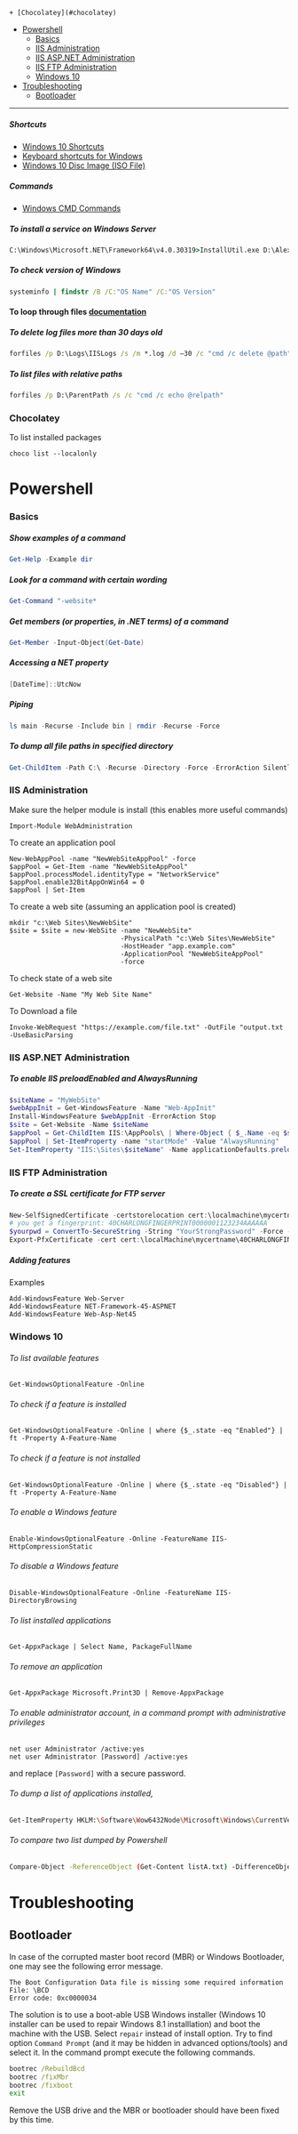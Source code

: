     + [Chocolatey](#chocolatey)
- [Powershell](#powershell)
    + [Basics](#basics)
    + [IIS Administration](#iis-administration)
    + [IIS ASP.NET Administration](#iis-aspnet-administration)
    + [IIS FTP Administration](#iis-ftp-administration)
    + [Windows 10](#windows-10)
- [Troubleshooting](#troubleshooting)
  * [Bootloader](#bootloader)
____

##### Shortcuts

- [Windows 10 Shortcuts](http://www.hanselman.com/blog/CollectingWindows10AnniversaryEditionKeyboardShortcuts.aspx)
- [Keyboard shortcuts for Windows](https://support.microsoft.com/en-gb/help/126449/keyboard-shortcuts-for-windows)
- [Windows 10 Disc Image (ISO File)](https://www.microsoft.com/en-gb/software-download/windows10ISO)

##### Commands

- [Windows CMD Commands](https://ss64.com/nt/)

##### To install a service on Windows Server

```bat
C:\Windows\Microsoft.NET\Framework64\v4.0.30319>InstallUtil.exe D:\Alex.Scheduler.exe
```

##### To check version of Windows
```bat
systeminfo | findstr /B /C:"OS Name" /C:"OS Version"
```

#### To loop through files [documentation](https://technet.microsoft.com/zh-tw/library/cc753551.aspx)

##### To delete log files more than 30 days old

```cmd
forfiles /p D:\Logs\IISLogs /s /m *.log /d –30 /c "cmd /c delete @path"
```

##### To list files with relative paths

```bat
forfiles /p D:\ParentPath /s /c "cmd /c echo @relpath"
```

### Chocolatey

To list installed packages

```console
choco list --localonly
```

# Powershell

### Basics

##### Show examples of a command

```ps1
Get-Help -Example dir
```

##### Look for a command with certain wording

```ps1
Get-Command "-website*
```

##### Get members (or properties, in .NET terms) of a command

```ps1
Get-Member -Input-Object(Get-Date)
```

##### Accessing a NET property

```ps1
[DateTime]::UtcNow
```

##### Piping

```ps1
ls main -Recurse -Include bin | rmdir -Recurse -Force
```

##### To dump all file paths in specified directory

```ps1
Get-ChildItem -Path C:\ -Recurse -Directory -Force -ErrorAction SilentlyContinue | Select-Object FullName
```

### IIS Administration

Make sure the helper module is install (this enables more useful commands)

```console
Import-Module WebAdministration
```

To create an application pool

```console
New-WebAppPool -name "NewWebSiteAppPool" -force
$appPool = Get-Item -name "NewWebSiteAppPool"
$appPool.processModel.identityType = "NetworkService"
$appPool.enable32BitAppOnWin64 = 0
$appPool | Set-Item
```

To create a web site (assuming an application pool is created)

```console
mkdir "c:\Web Sites\NewWebSite"
$site = $site = new-WebSite -name "NewWebSite"
                            -PhysicalPath "c:\Web Sites\NewWebSite"
                            -HostHeader "app.example.com"
                            -ApplicationPool "NewWebSiteAppPool"
                            -force
```

To check state of a web site

```console
Get-Website -Name "My Web Site Name"
```

To Download a file

```console
Invoke-WebRequest "https://example.com/file.txt" -OutFile "output.txt -UseBasicParsing
```

### IIS ASP.NET Administration

##### To enable IIS preloadEnabled and AlwaysRunning

```ps1
$siteName = "MyWebSite"
$webAppInit = Get-WindowsFeature -Name "Web-AppInit"
Install-WindowsFeature $webAppInit -ErrorAction Stop
$site = Get-Website -Name $siteName
$appPool = Get-ChildItem IIS:\AppPools\ | Where-Object { $_.Name -eq $site.applicationPool }
$appPool | Set-ItemProperty -name "startMode" -Value "AlwaysRunning"
Set-ItemProperty "IIS:\Sites\$siteName" -Name applicationDefaults.preloadEnabled -Value True
```

### IIS FTP Administration

##### To create a SSL certificate for FTP server

```ps1
New-SelfSignedCertificate -certstorelocation cert:\localmachine\mycertname -dnsname ftp.example.com
# you get a fingerprint: 40CHARLONGFINGERPRINT0000001123234AAAAAA
$yourpwd = ConvertTo-SecureString -String "YourStrongPassword" -Force -AsPlainText
Export-PfxCertificate -cert cert:\localMachine\mycertname\40CHARLONGFINGERPRINT0000001123234AAAAAA -FilePath c:\temp\cert.pfx -Password $yourpwd
```

##### Adding features

Examples

```console
Add-WindowsFeature Web-Server
Add-WindowsFeature NET-Framework-45-ASPNET
Add-WindowsFeature Web-Asp-Net45
```

### Windows 10

###### To list available features

```console
Get-WindowsOptionalFeature -Online
```

###### To check if a feature is installed

```console
Get-WindowsOptionalFeature -Online | where {$_.state -eq "Enabled"} | ft -Property A-Feature-Name
```

###### To check if a feature is not installed

```console
Get-WindowsOptionalFeature -Online | where {$_.state -eq "Disabled"} | ft -Property A-Feature-Name
```

###### To enable a Windows feature

```console
Enable-WindowsOptionalFeature -Online -FeatureName IIS-HttpCompressionStatic
```

###### To disable a Windows feature

```console
Disable-WindowsOptionalFeature -Online -FeatureName IIS-DirectoryBrowsing
```

###### To list installed applications

```console
Get-AppxPackage | Select Name, PackageFullName
```

###### To remove an application

```console
Get-AppxPackage Microsoft.Print3D | Remove-AppxPackage
```

###### To enable administrator account, in a command prompt with administrative privileges

```console
net user Administrator /active:yes
net user Administrator [Password] /active:yes
```

and replace `[Password]` with a secure password.


###### To dump a list of applications installed,

```sh
Get-ItemProperty HKLM:\Software\Wow6432Node\Microsoft\Windows\CurrentVersion\Uninstall\* | Select-Object DisplayName, DisplayVersion, Publisher, InstallDate | Format-Table –AutoSize
```

###### To compare two list dumped by Powershell

```sh
Compare-Object -ReferenceObject (Get-Content listA.txt) -DifferenceObject (Get-Content listB.txt)
```

# Troubleshooting

## Bootloader

In case of the corrupted master boot record (MBR) or Windows Bootloader, one
may see the following error message.

```console
The Boot Configuration Data file is missing some required information
File: \BCD
Error code: 0xc0000034
```

The solution is to use a boot-able USB Windows installer (Windows 10 installer
can be used to repair Windows 8.1 installlation) and boot the machine with the
USB. Select `repair` instead of install option. Try to find option `Command
Prompt` (and it may be hidden in advanced options/tools) and select it. In the
command prompt execute the following commands.

```cmd
bootrec /RebuildBcd
bootrec /fixMbr
bootrec /fixboot
exit
```

Remove the USB drive and the MBR or bootloader should have been fixed by this
time.
